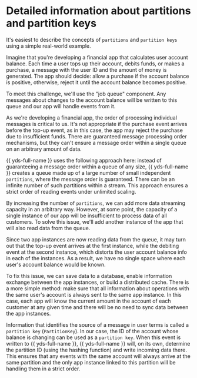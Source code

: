 # Detailed information about partitions and partition keys

It's easiest to describe the concepts of `partitions` and `partition keys` using a simple real-world example.

Imagine that you're developing a financial app that calculates user account balance. Each time a user tops up their account, debits funds, or makes a purchase, a message with the user ID and the amount of money is generated. The app should decide: allow a purchase if the account balance is positive, otherwise, reject it until the account balance becomes positive.

To meet this challenge, we'll use the "job queue" component. Any messages about changes to the account balance will be written to this queue and our app will handle events from it.

As we're developing a financial app, the order of processing individual messages is critical to us. It's not appropriate if the purchase event arrives before the top-up event, as in this case, the app may reject the purchase due to insufficient funds. There are guaranteed message processing order mechanisms, but they can't ensure a message order within a single queue on an arbitrary amount of data.

{{ yds-full-name }} uses the following approach here: instead of guaranteeing a message order within a queue of any size, {{ yds-full-name }} creates a queue made up of a large number of small independent `partitions`, where the message order is guaranteed. There can be an infinite number of such partitions within a stream. This approach ensures a strict order of reading events under unlimited scaling.

By increasing the number of `partitions`, we can add more data streaming capacity in an arbitrary way. However, at some point, the capacity of a single instance of our app will be insufficient to process data of all customers. To solve this issue, we'll add another instance of the app that will also read data from the queue.

Since two app instances are now reading data from the queue, it may turn out that the top-up event arrives at the first instance, while the debiting event at the second instance, which distorts the user account balance info in each of the instances. As a result, we have no single space where each user's account balance would be known.

To fix this issue, we can save data to a database, enable information exchange between the app instances, or build a distributed cache. There is a more simple method: make sure that all information about operations with the same user's account is always sent to the same app instance. In this case, each app will know the current amount in the account of each customer at any given time and there will be no need to sync data between the app instances.

Information that identifies the source of a message in user terms is called a `partition key` (`PartitionKey`). In our case, the ID of the account whose balance is changing can be used as a `partition key`. When this event is written to {{ yds-full-name }}, {{ yds-full-name }} will, on its own, determine the partition ID (using the hashing function) and write incoming data there. This ensures that any events with the same account will always arrive at the same partition and the only app instance linked to this partition will be handling them in a strict order.